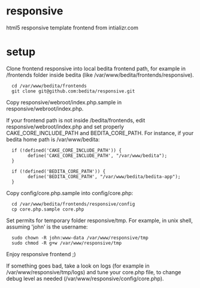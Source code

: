 responsive
==========

html5 responsive template frontend from intializr.com

setup
=====

Clone frontend responsive into local bedita frontend path, for example in /frontends folder inside bedita (like /var/www/bedita/frontends/responsive).


      cd /var/www/bedita/frontends
      git clone git@github.com:bedita/responsive.git

Copy responsive/webroot/index.php.sample in responsive/webroot/index.php.

If your frontend path is not inside /bedita/frontends, edit responsive/webroot/index.php and set properly CAKE_CORE_INCLUDE_PATH and BEDITA_CORE_PATH.
For instance, if your bedita home path is /var/www/bedita:

      if (!defined('CAKE_CORE_INCLUDE_PATH')) {
            define('CAKE_CORE_INCLUDE_PATH', "/var/www/bedita");
      }

      if (!defined('BEDITA_CORE_PATH')) {
            define('BEDITA_CORE_PATH', "/var/www/bedita/bedita-app");
      }

Copy config/core.php.sample into config/core.php:

      cd /var/www/bedita/frontends/responsive/config
      cp core.php.sample core.php


Set permits for temporary folder responsive/tmp.
For example, in unix shell, assuming 'john' is the username:

      sudo chown -R john:www-data /var/www/responsive/tmp
      sudo chmod -R g+w /var/www/responsive/tmp

Enjoy responsive frontend ;)

If something goes bad, take a look on logs (for example in /var/www/responsive/tmp/logs) and tune your core.php file, to change debug level as needed (/var/www/responsive/config/core.php).
